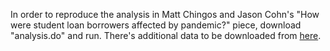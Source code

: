 In order to reproduce the analysis in Matt Chingos and Jason Cohn's "How were student loan borrowers affected by pandemic?" piece, download "analysis.do" and run. There's additional data to be downloaded from [here](https://datacatalog.urban.org/dataset/credit-health-metrics-student-loan-borrowers).